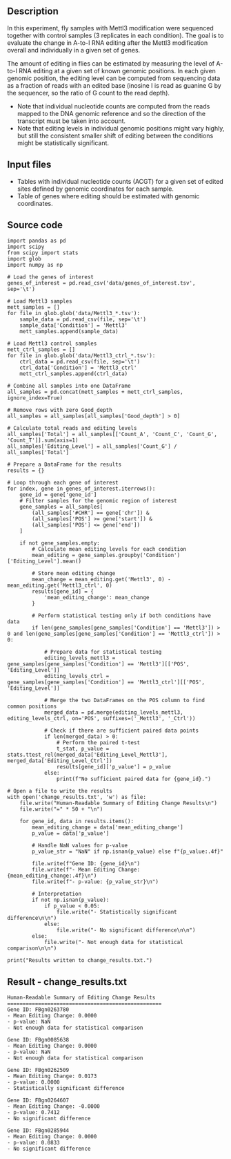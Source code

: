 ## Description
In this experiment, fly samples with Mettl3 modification were sequenced together with control samples (3 replicates in each condition). The goal is to evaluate the change in A-to-I RNA editing after the Mettl3 modification overall and individually in a given set of genes.

The amount of editing in flies can be estimated by measuring the level of A-to-I RNA editing at a given set of known genomic positions. In each given genomic position, the editing level can be computed from sequencing data as a fraction of reads with an edited base (inosine I is read as guanine G by the sequencer, so the ratio of G count to the read depth).

- Note that individual nucleotide counts are computed from the reads mapped to the DNA genomic reference and so the direction of the transcript must be taken into account.
- Note that editing levels in individual genomic positions might vary highly, but still the consistent smaller shift of editing between the conditions might be statistically significant.

## Input files
- Tables with individual nucleotide counts (ACGT) for a given set of edited sites defined by genomic coordinates for each sample.
- Table of genes where editing should be estimated with genomic coordinates.

## Source code

```
import pandas as pd
import scipy
from scipy import stats
import glob
import numpy as np

# Load the genes of interest
genes_of_interest = pd.read_csv('data/genes_of_interest.tsv', sep='\t')

# Load Mettl3 samples
mett_samples = []
for file in glob.glob('data/Mettl3_*.tsv'):
    sample_data = pd.read_csv(file, sep='\t')
    sample_data['Condition'] = 'Mettl3'
    mett_samples.append(sample_data)

# Load Mettl3 control samples
mett_ctrl_samples = []
for file in glob.glob('data/Mettl3_ctrl_*.tsv'):
    ctrl_data = pd.read_csv(file, sep='\t')
    ctrl_data['Condition'] = 'Mettl3_ctrl'
    mett_ctrl_samples.append(ctrl_data)

# Combine all samples into one DataFrame
all_samples = pd.concat(mett_samples + mett_ctrl_samples, ignore_index=True)

# Remove rows with zero Good_depth
all_samples = all_samples[all_samples['Good_depth'] > 0]

# Calculate total reads and editing levels
all_samples['Total'] = all_samples[['Count_A', 'Count_C', 'Count_G', 'Count_T']].sum(axis=1)
all_samples['Editing_Level'] = all_samples['Count_G'] / all_samples['Total']

# Prepare a DataFrame for the results
results = {}

# Loop through each gene of interest
for index, gene in genes_of_interest.iterrows():
    gene_id = gene['gene_id']
    # Filter samples for the genomic region of interest
    gene_samples = all_samples[
        (all_samples['#CHR'] == gene['chr']) &
        (all_samples['POS'] >= gene['start']) &
        (all_samples['POS'] <= gene['end'])
    ]
    
    if not gene_samples.empty:
        # Calculate mean editing levels for each condition
        mean_editing = gene_samples.groupby('Condition')['Editing_Level'].mean()
        
        # Store mean editing change
        mean_change = mean_editing.get('Mettl3', 0) - mean_editing.get('Mettl3_ctrl', 0)
        results[gene_id] = {
            'mean_editing_change': mean_change
        }
        
        # Perform statistical testing only if both conditions have data
        if len(gene_samples[gene_samples['Condition'] == 'Mettl3']) > 0 and len(gene_samples[gene_samples['Condition'] == 'Mettl3_ctrl']) > 0:
            
            # Prepare data for statistical testing
            editing_levels_mettl3 = gene_samples[gene_samples['Condition'] == 'Mettl3'][['POS', 'Editing_Level']]
            editing_levels_ctrl = gene_samples[gene_samples['Condition'] == 'Mettl3_ctrl'][['POS', 'Editing_Level']]

            # Merge the two DataFrames on the POS column to find common positions
            merged_data = pd.merge(editing_levels_mettl3, editing_levels_ctrl, on='POS', suffixes=('_Mettl3', '_Ctrl'))

            # Check if there are sufficient paired data points
            if len(merged_data) > 0:
                # Perform the paired t-test
                t_stat, p_value = stats.ttest_rel(merged_data['Editing_Level_Mettl3'], merged_data['Editing_Level_Ctrl'])
                results[gene_id]['p_value'] = p_value
            else:
                print(f"No sufficient paired data for {gene_id}.")

# Open a file to write the results
with open('change_results.txt', 'w') as file:
    file.write("Human-Readable Summary of Editing Change Results\n")
    file.write("=" * 50 + "\n")
    
    for gene_id, data in results.items():
        mean_editing_change = data['mean_editing_change']
        p_value = data['p_value']
        
        # Handle NaN values for p-value
        p_value_str = "NaN" if np.isnan(p_value) else f"{p_value:.4f}"
        
        file.write(f"Gene ID: {gene_id}\n")
        file.write(f"- Mean Editing Change: {mean_editing_change:.4f}\n")
        file.write(f"- p-value: {p_value_str}\n")
        
        # Interpretation
        if not np.isnan(p_value):
            if p_value < 0.05:
                file.write("- Statistically significant difference\n\n")
            else:
                file.write("- No significant difference\n\n")
        else:
            file.write("- Not enough data for statistical comparison\n\n")

print("Results written to change_results.txt.")
```



## Result - change_results.txt

```
Human-Readable Summary of Editing Change Results
==================================================
Gene ID: FBgn0263780
- Mean Editing Change: 0.0000
- p-value: NaN
- Not enough data for statistical comparison

Gene ID: FBgn0085638
- Mean Editing Change: 0.0000
- p-value: NaN
- Not enough data for statistical comparison

Gene ID: FBgn0262509
- Mean Editing Change: 0.0173
- p-value: 0.0000
- Statistically significant difference

Gene ID: FBgn0264607
- Mean Editing Change: -0.0000
- p-value: 0.7412
- No significant difference

Gene ID: FBgn0285944
- Mean Editing Change: 0.0000
- p-value: 0.0833
- No significant difference
```
